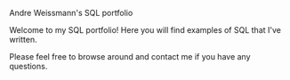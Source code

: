 Andre Weissmann's SQL portfolio

Welcome to my SQL portfolio! Here you will find examples of SQL that I've written. 

Please feel free to browse around and contact me if you have any questions.
